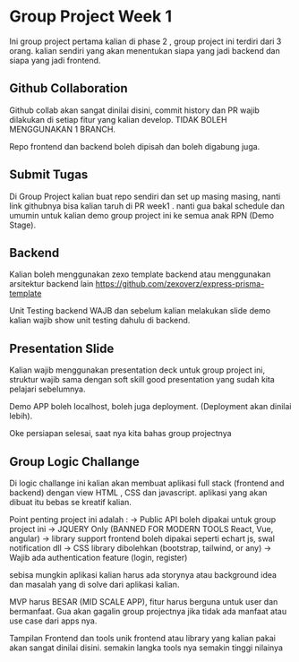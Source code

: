 # Group Project Week 1

Ini group project pertama kalian di phase 2 ,  group project ini terdiri dari 3 orang. kalian sendiri yang akan menentukan siapa yang jadi backend dan siapa yang jadi frontend.

## Github Collaboration
Github collab akan sangat dinilai disini, commit history dan PR wajib dilakukan di setiap fitur yang kalian develop. TIDAK BOLEH MENGGUNAKAN 1 BRANCH.

Repo frontend dan backend boleh dipisah dan boleh digabung juga.

## Submit Tugas
Di Group Project kalian buat repo sendiri dan set up masing masing, nanti link githubnya bisa kalian taruh di PR week1 . nanti gua bakal schedule dan umumin untuk kalian demo group project ini ke semua anak RPN (Demo Stage).

## Backend
Kalian boleh menggunakan zexo template backend atau menggunakan arsitektur backend lain
https://github.com/zexoverz/express-prisma-template

Unit Testing backend WAJB dan sebelum kalian melakukan slide demo kalian wajib show unit testing dahulu di backend.

## Presentation Slide
Kalian wajib menggunakan presentation deck untuk group project ini, struktur wajib sama dengan soft skill good presentation yang sudah kita pelajari sebelumnya.

Demo APP boleh localhost, boleh juga deployment. (Deployment akan dinilai lebih).

Oke persiapan selesai, saat nya kita bahas group projectnya

## Group Logic Challange
Di logic challange ini kalian akan membuat aplikasi full stack (frontend and backend) dengan view HTML , CSS dan javascript. aplikasi yang akan dibuat itu bebas se kreatif kalian.
 
Point penting project ini adalah : 
-> Public API boleh dipakai untuk group project ini
-> JQUERY Only (BANNED FOR MODERN TOOLS React, Vue, angular)
-> library support frontend boleh dipakai seperti echart js, swal notification dll
-> CSS library dibolehkan (bootstrap, tailwind, or any)
-> Wajib ada authentication feature (login, register)

sebisa mungkin aplikasi kalian harus ada storynya atau background idea dan masalah yang di solve dari aplikasi kalian.

MVP harus BESAR (MID SCALE APP), fitur harus berguna untuk user dan bermanfaat.
Gua akan gagalin group projectnya jika tidak ada manfaat atau use case dari apps nya.

Tampilan Frontend dan tools unik frontend atau library yang kalian pakai akan sangat dinilai disini. semakin langka tools nya semakin tinggi nilainya
